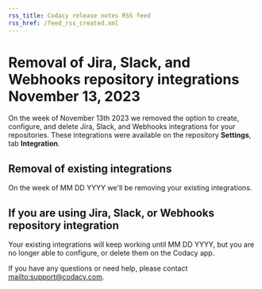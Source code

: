 ```yaml
---
rss_title: Codacy release notes RSS feed
rss_href: /feed_rss_created.xml
---
```


# Removal of Jira, Slack, and Webhooks repository integrations November 13, 2023

On the week of November 13th 2023 we removed the option to create, configure, and delete Jira, Slack, and Webhooks integrations for your repositories. These integrations were available on the repository **Settings**, tab **Integration**.

<!--TODO CY-7215 Add rationale for this removal-->

## Removal of existing integrations

On the week of MM DD YYYY we'll be removing your existing integrations.<!--TODO CY-7215 Update date to remove existing integrations-->

<!--TODO CY-7215 Impacts?-->

## If you are using Jira, Slack, or Webhooks repository integration

Your existing integrations will keep working until MM DD YYYY, but you are no longer able to configure, or delete them on the Codacy app.

<!--TODO CY-7215 Instructions for customers?-->

If you have any questions or need help, please contact <mailto:support@codacy.com>.
